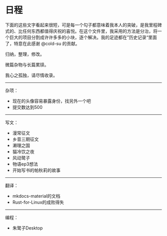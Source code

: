 # 日程

下面的这些文字看起来很短，可是每一个勾子都意味着我本人的突破，是我里程碑式的、比任何东西都值得庆祝的喜悦。在这个文件里，我采用的方法是分治，将一个巨大的项目分割成许许多多的小块，逐个解决。我的足迹都在”历史记录“里面了，特意在此感谢 @cold-su 的贡献。

归纳，整理，修改。

微篇杂物与长篇累牍。

我心之孤独，请尽情收录。

---
杂项：
- 现在的头像容易暴露身份，找另外一个吧
- 提交数达到500
---
写文：
- 漫常征文
- 乡音三期征文
- 濑理之国
- 猫冷饮之夜
- 风动鹭子
- 物语ep3想法
- 开始写书的帕秋莉的故事
---
翻译：
- mkdocs-material的文档
- Rust-for-Linux的成败得失
---
编程：
- 朱鹭子Desktop